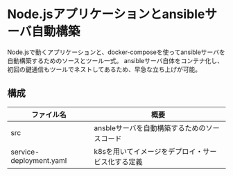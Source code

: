 # Node.jsアプリケーションとansibleサーバ自動構築
Node.jsで動くアプリケーションと、docker-composeを使ってansibleサーバを自動構築するためのソースとツール一式。
ansibleサーバ自体をコンテナ化し、初回の鍵通信もツールでネストしてあるため、早急な立ち上げが可能。

## 構成
|ファイル名|概要|
----|----
|src|ansbleサーバを自動構築するためのソースコード|
|service-deployment.yaml|k8sを用いてイメージをデプロイ・サービス化する定義|
